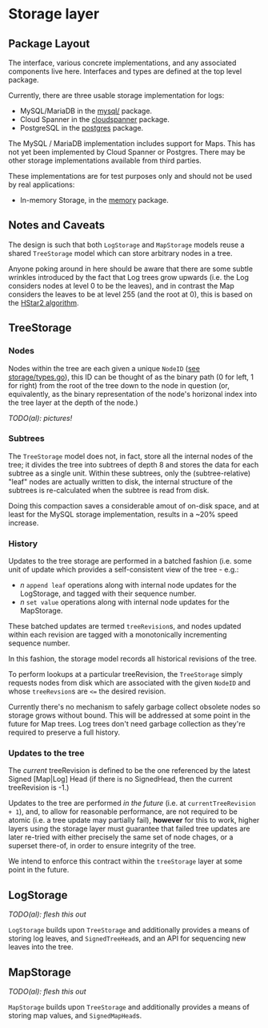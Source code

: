 # Storage layer

## Package Layout

The interface, various concrete implementations, and any associated components
live here. Interfaces and types are defined at the top level package.

Currently, there are three usable storage implementation for logs:
   * MySQL/MariaDB in the [mysql/](mysql) package.
   * Cloud Spanner in the [cloudspanner](cloudspanner) package.
   * PostgreSQL    in the [postgres](postgres) package.

The MySQL / MariaDB implementation includes support for Maps. This has not yet
been implemented by Cloud Spanner or Postgres. There may be other storage implementations
available from third parties.


These implementations are for test purposes only and should not be used by real
applications:
   * In-memory Storage, in the [memory](memory) package.

## Notes and Caveats

The design is such that both `LogStorage` and `MapStorage` models reuse a
shared `TreeStorage` model which can store arbitrary nodes in a tree.

Anyone poking around in here should be aware that there are some subtle
wrinkles introduced by the fact that Log trees grow upwards (i.e. the Log
considers nodes at level 0 to be the leaves), and in contrast the Map considers
the leaves to be at level 255 (and the root at 0), this is based on the [HStar2
algorithm](https://www.links.org/files/RevocationTransparency.pdf).

## TreeStorage

### Nodes

Nodes within the tree are each given a unique `NodeID`
([see storage/types.go](storage/types.go)), this ID can be thought of as the
binary path (0 for left, 1 for right) from the root of the tree down to the
node in question (or, equivalently, as the binary representation of the node's
horizonal index into the tree layer at the depth of the node.)

*TODO(al): pictures!*


### Subtrees

The `TreeStorage` model does not, in fact, store all the internal nodes of the
tree; it divides the tree into subtrees of depth 8 and stores the data for each
subtree as a single unit.  Within these subtrees, only the (subtree-relative)
"leaf" nodes are actually written to disk, the internal structure of the
subtrees is re-calculated when the subtree is read from disk.

Doing this compaction saves a considerable amout of on-disk space, and at least
for the MySQL storage implementation, results in a ~20% speed increase.

### History

Updates to the tree storage are performed in a batched fashion (i.e. some unit
of update which provides a self-consistent view of the tree - e.g.:
  * *n* `append leaf` operations along with internal node updates for the
    LogStorage, and tagged with their sequence number.
  * *n* `set value` operations along with internal node updates for the
    MapStorage.

These batched updates are termed `treeRevision`s, and nodes updated within each
revision are tagged with a monotonically incrementing sequence number.

In this fashion, the storage model records all historical revisions of the tree.

To perform lookups at a particular treeRevision, the `TreeStorage` simply
requests nodes from disk which are associated with the given `NodeID` and whose
`treeRevsion`s are `<=` the desired revision.

Currently there's no mechanism to safely garbage collect obsolete nodes so
storage grows without bound. This will be addressed at some point in the
future for Map trees. Log trees don't need garbage collection as they're
required to preserve a full history.

### Updates to the tree

The *current* treeRevision is defined to be the one referenced by the latest
Signed [Map|Log] Head (if there is no SignedHead, then the current treeRevision
is -1.)

Updates to the tree are performed *in the future* (i.e. at
`currentTreeRevision + 1`), and, to allow for reasonable performance, are not
required to be atomic (i.e. a tree update may partially fail), **however** for
this to work, higher layers using the storage layer must guarantee that failed
tree updates are later re-tried with either precisely the same set of node
chages, or a superset there-of, in order to ensure integrity of the tree.

We intend to enforce this contract within the `treeStorage` layer at some point
in the future.


## LogStorage

*TODO(al): flesh this out*

`LogStorage` builds upon `TreeStorage` and additionally provides a means of
storing log leaves, and `SignedTreeHead`s, and an API for sequencing new
leaves into the tree.

## MapStorage

*TODO(al): flesh this out*

`MapStorage` builds upon `TreeStorage` and additionally provides a means of
storing map values, and `SignedMapHead`s.


